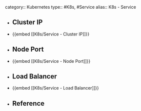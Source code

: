 category:: Kubernetes
type:: #K8s, #Service
alias:: K8s - Service

- ## Cluster IP
- {{embed [[K8s/Service - Cluster IP]]}}
- ## Node Port
- {{embed [[K8s/Service - Node Port]]}}
- ## Load Balancer
- {{embed [[K8s/Service - Load Balancer]]}}
- ## Reference
